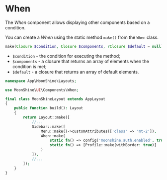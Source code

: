 # When

The *When* component allows displaying other components based on a condition.

You can create a *When* using the static method `make()` from the `When` class.

```php
make(Closure $condition, Closure $components, ?Closure $default = null)
```

- `$condition` - the condition for executing the method;
- `$components` - a closure that returns an array of elements when the condition is met;
- `$default` - a closure that returns an array of default elements.

```php
namespace App\MoonShine\Layouts;

use MoonShine\UI\Components\When;

final class MoonShineLayout extends AppLayout
{
    public function build(): Layout
    {
        return Layout::make([
            //...
            Sidebar::make([
                Menu::make()->customAttributes(['class' => 'mt-2']),
                When::make(
                    static fn() => config('moonshine.auth.enabled', true),
                    static fn() => [Profile::make(withBorder: true)]
                )
            ]),
            //...
        ]);
    }
}
```